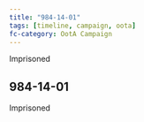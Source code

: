 ```yaml
---
title: "984-14-01"
tags: [timeline, campaign, oota]
fc-category: OotA Campaign
---
```

<span class='ob-timelines'
	data-date='984-14-01-00'
	data-title='Campaign: NAGA Adventures'
	data-class='orange'> Imprisoned </span>
## 984-14-01
Imprisoned
